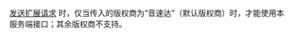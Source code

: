 <div class="mk-warning">

[发送扩展请求](!KTV_Live_Chorus_Program_down-copyright_music_agreement/copyright_music_agreement) 时，仅当传入的版权商为“音速达”（默认版权商）时，才能使用本服务端接口；其余版权商不支持。
</div>
